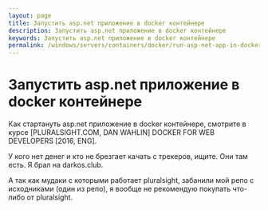 ```yaml
---
layout: page
title: Запустить asp.net приложение в docker контейнере
description: Запустить asp.net приложение в docker контейнере
keywords: Запустить asp.net приложение в docker контейнере
permalink: /windows/servers/containers/docker/run-asp-net-app-in-docker/
---
```


# Запустить asp.net приложение в docker контейнере

Как стартануть asp.net приложение в docker контейнере, смотрите в курсе [PLURALSIGHT.COM, DAN WAHLIN] DOCKER FOR WEB DEVELOPERS [2016, ENG].

У кого нет денег и кто не брезгает качать с трекеров, ищите. Они там есть.
Я брал на darkos.club.

А так как мудаки с которыми работает pluralsight, забанили мой репо с исходниками (один из репо), я вообще не рекомендую покупать что-либо от pluralsight.
